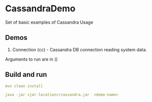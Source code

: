 # CassandraDemo

Set of basic examples of Cassandra Usage

## Demos
1. Connection (cc) - Cassandra DB connection reading system data.

Arguments to run are in ()

## Build and run

```yaml
mvn clean install

java -jar <jar-location>/cassandra.jar  <demo-name>
```
